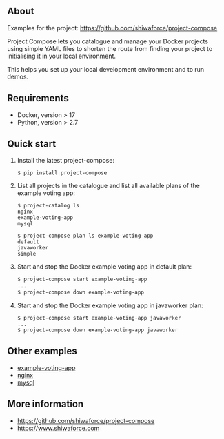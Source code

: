 About
-----

Examples for the project: https://github.com/shiwaforce/project-compose

Project Compose lets you catalogue and manage your Docker projects using
simple YAML files to shorten the route from finding your project to
initialising it in your local environment.

This helps you set up your local development environment and to run
demos.

Requirements
------------

-   Docker, version \> 17
-   Python, version \> 2.7

Quick start 
------------

1. Install the latest project-compose:
	```shell
	$ pip install project-compose
	```

2. List all projects in the catalogue and list all available plans of the example voting app:
	```shell
	$ project-catalog ls
	nginx
	example-voting-app
	mysql
	
	$ project-compose plan ls example-voting-app
    default
    javaworker
    simple
	```
     
3. Start and stop the Docker example voting app in default plan:
	```sh
	$ project-compose start example-voting-app
	...
	$ project-compose down example-voting-app 
	```
    
4. Start and stop the Docker example voting app in javaworker plan:
	```shell
	$ project-compose start example-voting-app javaworker
	...
	$ project-compose down example-voting-app javaworker
	```

Other examples
----------------
- [example-voting-app](https://github.com/shiwaforce/project-compose-example/blob/master/example-voting-app/README.md)
- [nginx](https://github.com/shiwaforce/project-compose-example/blob/master/nginx/README.md)
- [mysql](https://github.com/shiwaforce/project-compose-example/blob/master/mysql/README.md)

More information
-----------------
- https://github.com/shiwaforce/project-compose
- https://www.shiwaforce.com
